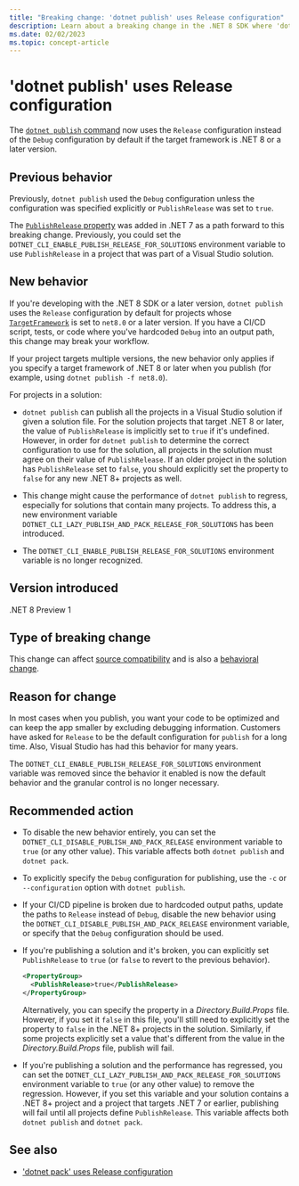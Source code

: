 ```yaml
---
title: "Breaking change: 'dotnet publish' uses Release configuration"
description: Learn about a breaking change in the .NET 8 SDK where 'dotnet publish' uses the 'Release' configuration by default.
ms.date: 02/02/2023
ms.topic: concept-article
---
```

# 'dotnet publish' uses Release configuration

The [`dotnet publish` command](../../../tools/dotnet-publish.md) now uses the `Release` configuration instead of the `Debug` configuration by default if the target framework is .NET 8 or a later version.

## Previous behavior

Previously, `dotnet publish` used the `Debug` configuration unless the configuration was specified explicitly or `PublishRelease` was set to `true`.

The [`PublishRelease` property](../../../project-sdk/msbuild-props.md#publishrelease) was added in .NET 7 as a path forward to this breaking change. Previously, you could set the `DOTNET_CLI_ENABLE_PUBLISH_RELEASE_FOR_SOLUTIONS` environment variable to use `PublishRelease` in a project that was part of a Visual Studio solution.

## New behavior

If you're developing with the .NET 8 SDK or a later version, `dotnet publish` uses the `Release` configuration by default for projects whose [`TargetFramework`](../../../project-sdk/msbuild-props.md#targetframework) is set to `net8.0` or a later version. If you have a CI/CD script, tests, or code where you've hardcoded `Debug` into an output path, this change may break your workflow.

If your project targets multiple versions, the new behavior only applies if you specify a target framework of .NET 8 or later when you publish (for example, using `dotnet publish -f net8.0`).

For projects in a solution:

- `dotnet publish` can publish all the projects in a Visual Studio solution if given a solution file. For the solution projects that target .NET 8 or later, the value of `PublishRelease` is implicitly set to `true` if it's undefined. However, in order for `dotnet publish` to determine the correct configuration to use for the solution, all projects in the solution must agree on their value of `PublishRelease`. If an older project in the solution has `PublishRelease` set to `false`, you should explicitly set the property to `false` for any new .NET 8+ projects as well.

- This change might cause the performance of `dotnet publish` to regress, especially for solutions that contain many projects. To address this, a new environment variable `DOTNET_CLI_LAZY_PUBLISH_AND_PACK_RELEASE_FOR_SOLUTIONS` has been introduced.

- The `DOTNET_CLI_ENABLE_PUBLISH_RELEASE_FOR_SOLUTIONS` environment variable is no longer recognized.

## Version introduced

.NET 8 Preview 1

## Type of breaking change

This change can affect [source compatibility](../../categories.md#source-compatibility) and is also a [behavioral change](../../categories.md#behavioral-change).

## Reason for change

In most cases when you publish, you want your code to be optimized and can keep the app smaller by excluding debugging information. Customers have asked for `Release` to be the default configuration for `publish` for a long time. Also, Visual Studio has had this behavior for many years.

The `DOTNET_CLI_ENABLE_PUBLISH_RELEASE_FOR_SOLUTIONS` environment variable was removed since the behavior it enabled is now the default behavior and the granular control is no longer necessary.

## Recommended action

- To disable the new behavior entirely, you can set the `DOTNET_CLI_DISABLE_PUBLISH_AND_PACK_RELEASE` environment variable to `true` (or any other value). This variable affects both `dotnet publish` and `dotnet pack`.

- To explicitly specify the `Debug` configuration for publishing, use the `-c` or `--configuration` option with `dotnet publish`.

- If your CI/CD pipeline is broken due to hardcoded output paths, update the paths to `Release` instead of `Debug`, disable the new behavior using the `DOTNET_CLI_DISABLE_PUBLISH_AND_PACK_RELEASE` environment variable, or specify that the `Debug` configuration should be used.

- If you're publishing a solution and it's broken, you can explicitly set `PublishRelease` to `true` (or `false` to revert to the previous behavior).

  ```xml
  <PropertyGroup>
    <PublishRelease>true</PublishRelease>
  </PropertyGroup>
  ```

  Alternatively, you can specify the property in a *Directory.Build.Props* file. However, if you set it `false` in this file, you'll still need to explicitly set the property to `false` in the .NET 8+ projects in the solution. Similarly, if some projects explicitly set a value that's different from the value in the *Directory.Build.Props* file, publish will fail.

- If you're publishing a solution and the performance has regressed, you can set the `DOTNET_CLI_LAZY_PUBLISH_AND_PACK_RELEASE_FOR_SOLUTIONS` environment variable to `true` (or any other value) to remove the regression. However, if you set this variable and your solution contains a .NET 8+ project and a project that targets .NET 7 or earlier, publishing will fail until all projects define `PublishRelease`. This variable affects both `dotnet publish` and `dotnet pack`.

## See also

- ['dotnet pack' uses Release configuration](dotnet-pack-config.md)
